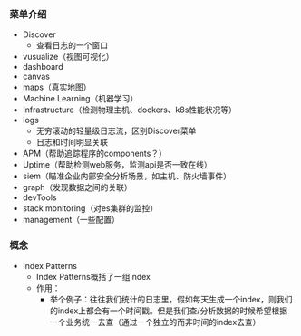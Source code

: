 ### 菜单介绍

- Discover
  - 查看日志的一个窗口
- vusualize（视图可视化）
- dashboard
- canvas
- maps（真实地图）
- Machine Learning（机器学习）
- Infrastructure（检测物理主机、dockers、k8s性能状况等）
- logs
  - 无穷滚动的轻量级日志流，区别Discover菜单
  - 日志和时间明显关联
- APM（帮助追踪程序的components？）
- Uptime（帮助检测web服务，监测api是否一致在线）
- siem（瞄准企业内部安全分析场景，如主机、防火墙事件）
- graph（发现数据之间的关联）
- devTools
- stack monitoring（对es集群的监控）
- management（一些配置）





### 概念

- Index Patterns
  - Index Patterns概括了一组index
  - 作用：
    - 举个例子：往往我们统计的日志里，假如每天生成一个index，则我们的index上都会有一个时间戳。但是我们查/分析数据的时候希望根据一个业务统一去查（通过一个独立的而非时间的index去查）
